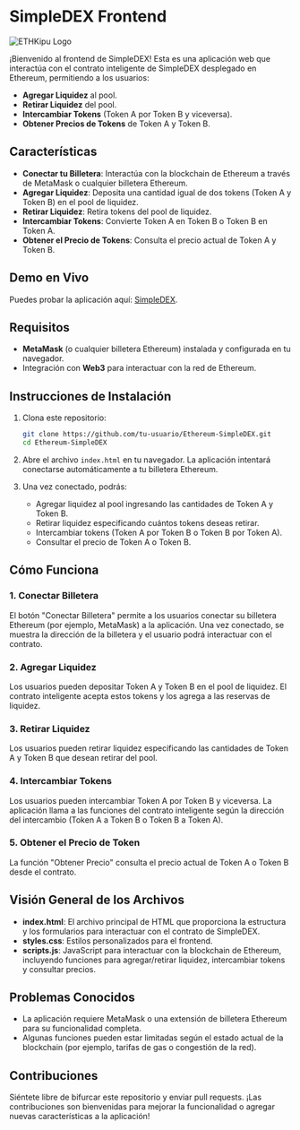 # SimpleDEX Frontend

![ETHKipu Logo](https://campus.ethkipu.org/pluginfile.php/1/theme_moove/logo/1730136052/ethkipu-logo.svg)

¡Bienvenido al frontend de SimpleDEX! Esta es una aplicación web que interactúa con el contrato inteligente de SimpleDEX desplegado en Ethereum, permitiendo a los usuarios:

- **Agregar Liquidez** al pool.
- **Retirar Liquidez** del pool.
- **Intercambiar Tokens** (Token A por Token B y viceversa).
- **Obtener Precios de Tokens** de Token A y Token B.

## Características

- **Conectar tu Billetera**: Interactúa con la blockchain de Ethereum a través de MetaMask o cualquier billetera Ethereum.
- **Agregar Liquidez**: Deposita una cantidad igual de dos tokens (Token A y Token B) en el pool de liquidez.
- **Retirar Liquidez**: Retira tokens del pool de liquidez.
- **Intercambiar Tokens**: Convierte Token A en Token B o Token B en Token A.
- **Obtener el Precio de Tokens**: Consulta el precio actual de Token A y Token B.

## Demo en Vivo

Puedes probar la aplicación aquí: [SimpleDEX](https://agosvenezia.github.io/Ethereum-SimpleDEX/).

## Requisitos

- **MetaMask** (o cualquier billetera Ethereum) instalada y configurada en tu navegador.
- Integración con **Web3** para interactuar con la red de Ethereum.

## Instrucciones de Instalación

1. Clona este repositorio:

    ```bash
    git clone https://github.com/tu-usuario/Ethereum-SimpleDEX.git
    cd Ethereum-SimpleDEX
    ```

2. Abre el archivo `index.html` en tu navegador. La aplicación intentará conectarse automáticamente a tu billetera Ethereum.

3. Una vez conectado, podrás:
    - Agregar liquidez al pool ingresando las cantidades de Token A y Token B.
    - Retirar liquidez especificando cuántos tokens deseas retirar.
    - Intercambiar tokens (Token A por Token B o Token B por Token A).
    - Consultar el precio de Token A o Token B.

## Cómo Funciona

### 1. **Conectar Billetera**
El botón "Conectar Billetera" permite a los usuarios conectar su billetera Ethereum (por ejemplo, MetaMask) a la aplicación. Una vez conectado, se muestra la dirección de la billetera y el usuario podrá interactuar con el contrato.

### 2. **Agregar Liquidez**
Los usuarios pueden depositar Token A y Token B en el pool de liquidez. El contrato inteligente acepta estos tokens y los agrega a las reservas de liquidez.

### 3. **Retirar Liquidez**
Los usuarios pueden retirar liquidez especificando las cantidades de Token A y Token B que desean retirar del pool.

### 4. **Intercambiar Tokens**
Los usuarios pueden intercambiar Token A por Token B y viceversa. La aplicación llama a las funciones del contrato inteligente según la dirección del intercambio (Token A a Token B o Token B a Token A).

### 5. **Obtener el Precio de Token**
La función "Obtener Precio" consulta el precio actual de Token A o Token B desde el contrato.

## Visión General de los Archivos

- **index.html**: El archivo principal de HTML que proporciona la estructura y los formularios para interactuar con el contrato de SimpleDEX.
- **styles.css**: Estilos personalizados para el frontend.
- **scripts.js**: JavaScript para interactuar con la blockchain de Ethereum, incluyendo funciones para agregar/retirar liquidez, intercambiar tokens y consultar precios.

## Problemas Conocidos

- La aplicación requiere MetaMask o una extensión de billetera Ethereum para su funcionalidad completa.
- Algunas funciones pueden estar limitadas según el estado actual de la blockchain (por ejemplo, tarifas de gas o congestión de la red).

## Contribuciones

Siéntete libre de bifurcar este repositorio y enviar pull requests. ¡Las contribuciones son bienvenidas para mejorar la funcionalidad o agregar nuevas características a la aplicación!
